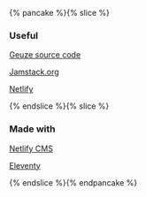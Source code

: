 {% pancake %}{% slice %}<h3 id="useful">Useful</h3><p><a href="https://github.com/Quinten/geuze">Geuze source code</a></p><p><a href="https://jamstack.org/">Jamstack.org</a></p><p><a href="https://app.netlify.com/">Netlify</a><a href="https://app.netlify.com/"></a></p>{% endslice %}{% slice %}<h3 id="madewith">Made with</h3><p><a href="https://www.netlifycms.org/">Netlify CMS</a></p><p><a href="https://www.11ty.dev/">Eleventy</a></p>{% endslice %}{% endpancake %}